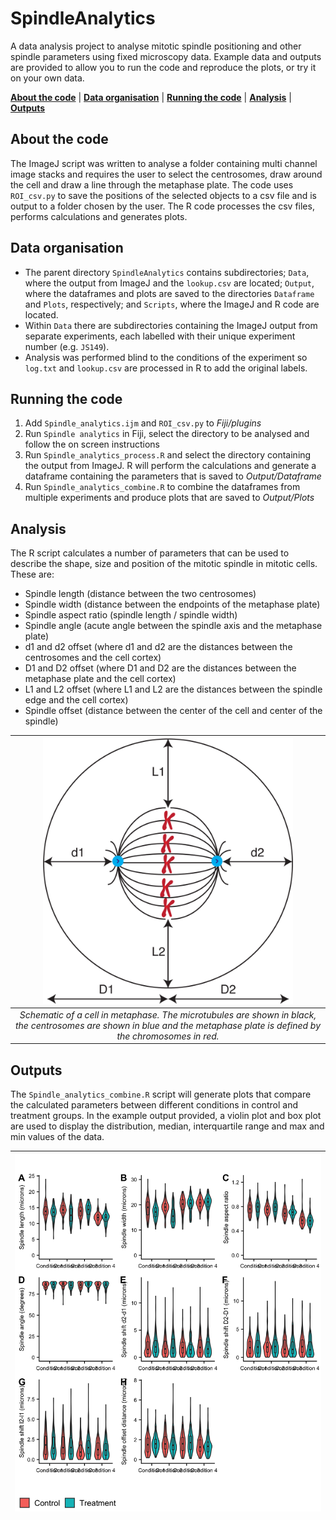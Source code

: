 # SpindleAnalytics

A data analysis project to analyse mitotic spindle positioning and other spindle parameters using fixed microscopy data. Example data and outputs are provided to allow you to run the code and reproduce the plots, or try it on your own data. 

[**About the code**](#about-the-code) | [**Data organisation**](#data-organisation) | [**Running the code**](#running-the-code) | [**Analysis**](#analysis) | [**Outputs**](#outputs)

## About the code

The ImageJ script was written to analyse a folder containing multi channel image stacks and requires the user to select the centrosomes, draw around the cell and draw a line through the metaphase plate. The code uses `ROI_csv.py` to save the positions of the selected objects to a csv file and is output to a folder chosen by the user. The R code processes the csv files, performs calculations and generates plots. 

## Data organisation 

* The parent directory `SpindleAnalytics` contains subdirectories; `Data`, where the output from ImageJ and the `lookup.csv` are located; `Output`, where the dataframes and plots are saved to the directories `Dataframe` and `Plots`, respectively; and `Scripts`, where the ImageJ and R code are located. 
* Within `Data` there are subdirectories containing the ImageJ output from separate experiments, each labelled with their unique experiment number (e.g. `JS149`). 
* Analysis was performed blind to the conditions of the experiment so `log.txt` and `lookup.csv` are processed in R to add the original labels.

## Running the code

1. Add `Spindle_analytics.ijm` and `ROI_csv.py` to *Fiji/plugins*
2. Run `Spindle analytics` in Fiji, select the directory to be analysed and follow the on screen instructions
3. Run `Spindle_analytics_process.R` and select the directory containing the output from ImageJ. R will perform the calculations and generate a dataframe containing the parameters that is saved to *Output/Dataframe*
4. Run `Spindle_analytics_combine.R` to combine the dataframes from multiple experiments and produce plots that are saved to *Output/Plots*

## Analysis

The R script calculates a number of parameters that can be used to describe the shape, size and position of the mitotic spindle in mitotic cells. These are:

* Spindle length (distance between the two centrosomes)
* Spindle width (distance between the endpoints of the metaphase plate)
* Spindle aspect ratio (spindle length / spindle width)
* Spindle angle (acute angle between the spindle axis and the metaphase plate)
* d1 and d2 offset (where d1 and d2 are the distances between the centrosomes and the cell cortex)
* D1 and D2 offset (where D1 and D2 are the distances between the metaphase plate and the cell cortex)
* L1 and L2 offset (where L1 and L2 are the distances between the spindle edge and the cell cortex)
* Spindle offset (distance between the center of the cell and center of the spindle)

|<img src="Example/metaphase_cell.png" alt="Schematic of mitotic cell" width="400"> 
|:--:|
| *Schematic of a cell in metaphase. The microtubules are shown in black, the centrosomes are shown in blue and the metaphase plate is defined by the chromosomes in red.* |


## Outputs

The `Spindle_analytics_combine.R` script will generate plots that compare the calculated parameters between different conditions in control and treatment groups. In the example output provided, a violin plot and box plot are used to display the distribution, median, interquartile range and max and min values of the data. 

|<img src="Output/Plots/combined_plot.png" alt="Example output"> 
|:--:|

